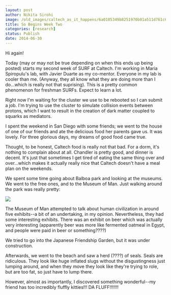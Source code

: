 ```yaml
---
layout: post
author: Nikita Sirohi
image: /old_images/caltech_as_it_happens/6a0105349b8251970b01a511d761c6970c.jpg
title: So Begins Week Two
categories: [research]
status: Publish
date: 2014-06-30
---
```



Hi again!

Today (may or may not be true depending on when this ends up being posted) starts my second week of SURF at Caltech. I'm working in Maria Spiropulu's lab, with Javier Duarte as my co-mentor. Everyone in my lab is cooler than me. (Anyway, they all know what they are doing more than I do...which is really not that suprising). This is a pretty common phenomenon for freshman SURFs. Expect to learn a lot.

Right now I'm waiting for the cluster we use to be rebooted so I can submit a job. I'm trying to use the cluster to simulate collision events between protons, which I want to result in the creation of dark matter coupled to squarks as mediators.

I spent the weekend in San Diego with some friends; we went to the house of one of our friends and ate the delicious food her parents gave us. It was lovely. For three glorious days, my dreams of good food came true.

Thought, to be honest, Caltech food is really not that bad. For a dorm, it's nothing to complain about at all. Chandler is pretty good, and dinner is decent. It's just that sometimes I get tired of eating the same thing over and over...which makes it actually really nice that Caltech doesn't have a meal plan on the weekends.

We spent some time going about Balboa park and looking at the museums. We went to the free ones, and to the Museum of Man. Just walking around the park was really pretty:


![](/old_images/caltech_as_it_happens/6a0105349b8251970b01a73de2c3bf970d.jpg)

The Museum of Man attempted to talk about human civilization in around five exhibits--a bit of an undertaking, in my opinion. Nevertheless, they had some interesting exhibits. There was an exhibit on beer which was actually very interesting (apparently beer was more like fermented oatmeal in Egypt, and people were paid in beer or something????)

We tried to go into the Japanese Friendship Garden, but it was under construction.

Afterwards, we went to the beach and saw a herd (????) of seals. Seals are ridiculous. They look like huge inflated slugs without the disgustingness just lumping around, and when they move they look like they're trying to role, but are too fat, so just have to lump there.

However, almost as importantly, I discovered something wonderful--my friend has too incredibly fluffly kitties!!! DA FLUFF!!!!!!!

